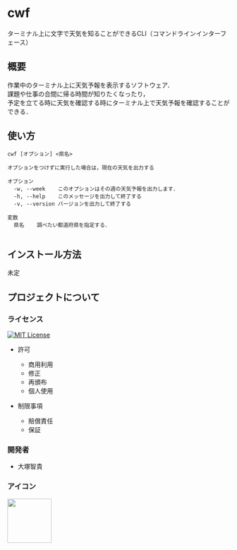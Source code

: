 # cwf
ターミナル上に文字で天気を知ることができるCLI（コマンドラインインターフェース）
## 概要
作業中のターミナル上に天気予報を表示するソフトウェア．  
課題や仕事の合間に帰る時間が知りたくなったり，  
予定を立てる時に天気を確認する時にターミナル上で天気予報を確認することができる．  

## 使い方
```
cwf [オプション] <県名>

オプションをつけずに実行した場合は，現在の天気を出力する

オプション
  -w, --week    このオプションはその週の天気予報を出力します．
  -h, --help    このメッセージを出力して終了する
  -v, --version バージョンを出力して終了する

変数
  県名    調べたい都道府県を指定する．
  
```
## インストール方法
  未定
  
## プロジェクトについて
### ライセンス
  [![MIT License](http://img.shields.io/badge/license-MIT-blue.svg?style=flat)](LICENSE)
- 許可  
  - 商用利用
  - 修正
  - 再頒布
  - 個人使用

- 制限事項
  - 賠償責任
  - 保証

### 開発者
- 大塚智貴

### アイコン
<img src="[画像のURL](https://github.com/Moppi0725/cwf/blob/main/docs/static/images/cwf.svg)" width="100">
